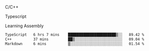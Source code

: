 <p>C/C++</p>
<p> Typescript</p>
<p>Learning Assembly</p>

<!--START_SECTION:waka-->

```txt
TypeScript   6 hrs 7 mins    ██████████████████████▒░░   89.42 %
C++          37 mins         ██▒░░░░░░░░░░░░░░░░░░░░░░   09.04 %
Markdown     6 mins          ▒░░░░░░░░░░░░░░░░░░░░░░░░   01.54 %
```

<!--END_SECTION:waka-->
